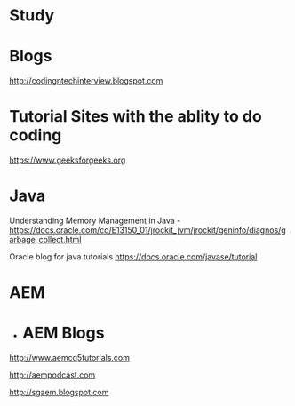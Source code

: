 # Study

# Blogs

http://codingntechinterview.blogspot.com




# Tutorial Sites with the ablity to do coding

https://www.geeksforgeeks.org



# Java

Understanding Memory Management in Java  - 
https://docs.oracle.com/cd/E13150_01/jrockit_jvm/jrockit/geninfo/diagnos/garbage_collect.html


Oracle blog for java tutorials
https://docs.oracle.com/javase/tutorial





# AEM

- # AEM Blogs

http://www.aemcq5tutorials.com

http://aempodcast.com

http://sgaem.blogspot.com



